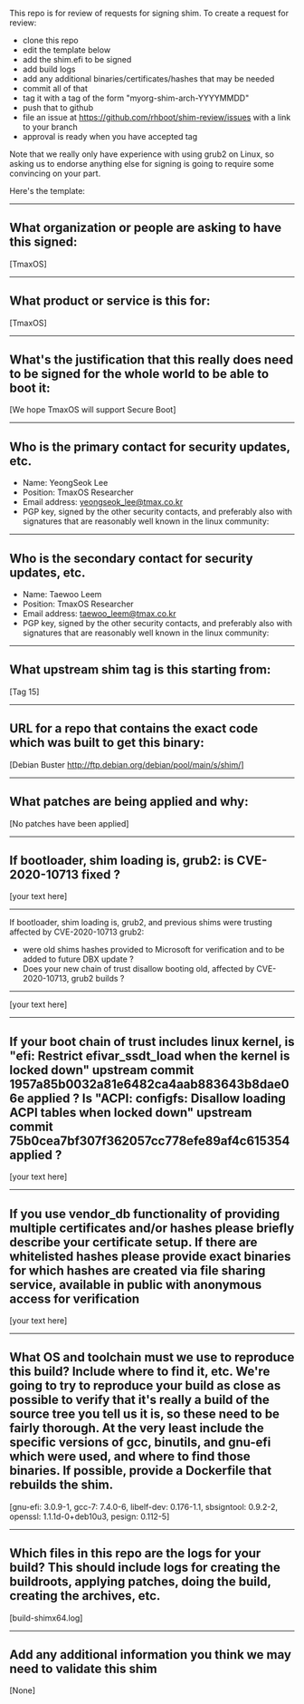 This repo is for review of requests for signing shim.  To create a request for review:

- clone this repo
- edit the template below
- add the shim.efi to be signed
- add build logs
- add any additional binaries/certificates/hashes that may be needed
- commit all of that
- tag it with a tag of the form "myorg-shim-arch-YYYYMMDD"
- push that to github
- file an issue at https://github.com/rhboot/shim-review/issues with a link to your branch
- approval is ready when you have accepted tag

Note that we really only have experience with using grub2 on Linux, so asking
us to endorse anything else for signing is going to require some convincing on
your part.

Here's the template:

-------------------------------------------------------------------------------
What organization or people are asking to have this signed:
-------------------------------------------------------------------------------
[TmaxOS]

-------------------------------------------------------------------------------
What product or service is this for:
-------------------------------------------------------------------------------
[TmaxOS]

-------------------------------------------------------------------------------
What's the justification that this really does need to be signed for the whole world to be able to boot it:
-------------------------------------------------------------------------------
[We hope TmaxOS will support Secure Boot]

-------------------------------------------------------------------------------
Who is the primary contact for security updates, etc.
-------------------------------------------------------------------------------
- Name: YeongSeok Lee
- Position: TmaxOS Researcher
- Email address: yeongseok_lee@tmax.co.kr
- PGP key, signed by the other security contacts, and preferably also with signatures that are reasonably well known in the linux community:

-------------------------------------------------------------------------------
Who is the secondary contact for security updates, etc.
-------------------------------------------------------------------------------
- Name: Taewoo Leem
- Position: TmaxOS Researcher
- Email address: taewoo_leem@tmax.co.kr
- PGP key, signed by the other security contacts, and preferably also with signatures that are reasonably well known in the linux community:

-------------------------------------------------------------------------------
What upstream shim tag is this starting from:
-------------------------------------------------------------------------------
[Tag 15]

-------------------------------------------------------------------------------
URL for a repo that contains the exact code which was built to get this binary:
-------------------------------------------------------------------------------
[Debian Buster http://ftp.debian.org/debian/pool/main/s/shim/]

-------------------------------------------------------------------------------
What patches are being applied and why:
-------------------------------------------------------------------------------
[No patches have been applied]

-------------------------------------------------------------------------------
If bootloader, shim loading is, grub2: is CVE-2020-10713 fixed ?
-------------------------------------------------------------------------------
[your text here]

-------------------------------------------------------------------------------
If bootloader, shim loading is, grub2, and previous shims were trusting affected
by CVE-2020-10713 grub2:
* were old shims hashes provided to Microsoft for verification
  and to be added to future DBX update ?
* Does your new chain of trust disallow booting old, affected by CVE-2020-10713,
  grub2 builds ?
-------------------------------------------------------------------------------
[your text here]

-------------------------------------------------------------------------------
If your boot chain of trust includes linux kernel, is
"efi: Restrict efivar_ssdt_load when the kernel is locked down"
upstream commit 1957a85b0032a81e6482ca4aab883643b8dae06e applied ?
Is "ACPI: configfs: Disallow loading ACPI tables when locked down"
upstream commit 75b0cea7bf307f362057cc778efe89af4c615354 applied ?
-------------------------------------------------------------------------------
[your text here]


-------------------------------------------------------------------------------
If you use vendor_db functionality of providing multiple certificates and/or
hashes please briefly describe your certificate setup. If there are whitelisted hashes
please provide exact binaries for which hashes are created via file sharing service,
available in public with anonymous access for verification
-------------------------------------------------------------------------------
[your text here]

-------------------------------------------------------------------------------
What OS and toolchain must we use to reproduce this build?  Include where to find it, etc.  We're going to try to reproduce your build as close as possible to verify that it's really a build of the source tree you tell us it is, so these need to be fairly thorough. At the very least include the specific versions of gcc, binutils, and gnu-efi which were used, and where to find those binaries.
If possible, provide a Dockerfile that rebuilds the shim.
-------------------------------------------------------------------------------
[gnu-efi: 3.0.9-1, gcc-7: 7.4.0-6, libelf-dev: 0.176-1.1, sbsigntool: 0.9.2-2, openssl: 1.1.1d-0+deb10u3, pesign: 0.112-5]

-------------------------------------------------------------------------------
Which files in this repo are the logs for your build?   This should include logs for creating the buildroots, applying patches, doing the build, creating the archives, etc.
-------------------------------------------------------------------------------
[build-shimx64.log]

-------------------------------------------------------------------------------
Add any additional information you think we may need to validate this shim
-------------------------------------------------------------------------------
[None]
